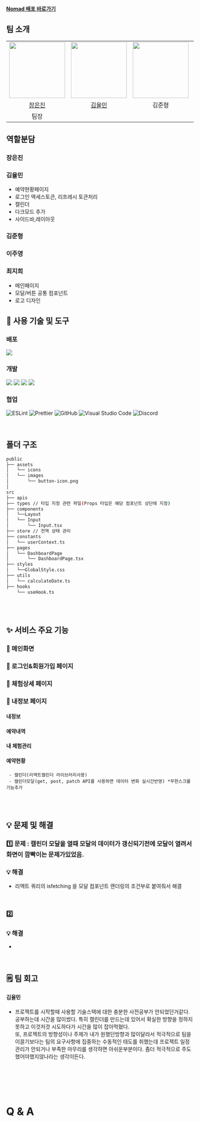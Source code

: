 **[Nomad 배포 바로가기](https://nomad-gold.vercel.app/)**

## 팀 소개
<table>
    <tr>
        <td align="center"><img src="https://github.com/eundin.png" width="150"></td>
        <td align="center"><img src="https://github.com/yulmai999.png" width="150"></td>
        <td align="center"><img src="" width="150"></td>
        <td align="center"><img src="" width="150"></td>
        <td align="center"><img src="https://github.com/FE3-part4-team2/-Nomad/assets/73398624/32b4370c-db54-4535-8c85-ae403ca47ad7" width="150"></td>
    </tr>
    <tr>
        <td align="center"><a href="https://github.com/eundin">장은진</a></td>
        <td align="center"><a href="https://github.com/yulmai999">김율민</a></td>
        <td align="center">김준형</td>
        <td align="center">이주영</td>
        <td align="center"><a href="https://github.com/jihee1103">최지희</a></td>
    </tr>
    <tr>
        <td align="center">팀장</td>
    </tr>
</table>

## 역할분담
### 장은진

### 김율민
- 예약현황페이지
- 로그인 액세스토큰, 리프레시 토큰처리
- 캘린더
- 다크모드 추가
- 사이드바,레이아웃 

### 김준형

### 이주영

### 최지희
- 메인페이지
- 모달/버튼 공통 컴포넌트
- 로고 디자인




## 🔨 사용 기술 및 도구

### 배포

<img src="https://img.shields.io/badge/vercel-000000?style=for-the-badge&logo=vercel&logoColor=white">

### 개발

<img src="https://img.shields.io/badge/typescript-3178c6?style=for-the-badge&logo=typescript&logoColor=white"> <img src="https://img.shields.io/badge/react-61dafb?style=for-the-badge&logo=react&logoColor=white"> <img src="https://img.shields.io/badge/reqct_query-FF4154?style=for-the-badge&logo=reactquery&logoColor=white"> <img src="https://img.shields.io/badge/next.js_12-000000?style=for-the-badge&logo=nextdotjs&logoColor=white">


### 협업

![ESLint](https://img.shields.io/badge/ESLint-4B3263?style=for-the-badge&logo=eslint&logoColor=white)
![Prettier](https://img.shields.io/badge/Prettier-F7B93E?style=for-the-badge&logo=eslint&logoColor=white) ![GitHub](https://img.shields.io/badge/github-%23121011.svg?style=for-the-badge&logo=github&logoColor=white) ![Visual Studio Code](https://img.shields.io/badge/Visual%20Studio%20Code-0078d7.svg?style=for-the-badge&logo=visual-studio-code&logoColor=white)
![Discord](https://img.shields.io/badge/Discord-%235865F2.svg?style=for-the-badge&logo=discord&logoColor=white)

<br/>

## 폴더 구조

```bash
public
├── assets
│   └── icons
│   └── images
│       └── button-icon.png
│ 
src
├── apis 
├── types // 타입 지정 관련 파일(Props 타입은 해당 컴포넌트 상단에 지정)
├── components 
│   └──Layout
│   └── Input
│       └── Input.tsx
├── store // 전역 상태 관리
├── constants
│   └── userContext.ts
├── pages 
│   └── DashboardPage
│       └── DashboardPage.tsx
├── styles
│   └──GlobalStyle.css
├── utils  
│   └── calculateDate.ts
├── hooks  
    └── useHook.ts
```
<br/><br/>

## ✨ 서비스 주요 기능


### 📄 메인화면


### 📄 로그인&회원가입 페이지

### 📄 체험상세 페이지

### 📄 내정보 페이지
 #### 내정보
 #### 예약내역
 #### 내 체험관리
 #### 예약현황
     - 캘린더(리액트캘린더 라이브러리사용)
     - 캘린더모달(get, post, patch API를 사용하면 데이터 변화 실시간반영) *무한스크롤기능추가
     



<br/><br/>


## 💡 문제 및 해결

### 1️⃣ 문제 : 캘린더 모달을 열때 모달의 데이터가 갱신되기전에 모달이 열려서 화면이 깜빡이는 문제가있었음.
### 💡 해결 
- 리액트 쿼리의 isfetching 을 모달 컴포넌트 랜더링의 조건부로 붙여줘서 해결
<br/>

### 2️⃣ 
### 💡 해결 
- 

<br/>

## 🗒️ 팀 회고

#### 김율민
- 프로젝트를 시작할때 사용할 기술스택에 대한 충분한 사전공부가 안되었던거같다. 공부하는데 시간을 많이썼다.
  특히 캘린더를 만드는데 있어서 확실한 방향을 정하지못하고 이것저것 시도하다가 시간을 많이 잡아먹혔다. <br/>
  또, 프로젝트의 방향성이나 주제가 내가 원했던방향과 많이달라서 적극적으로 팀을 이끌기보다는 팀의 요구사항에 집중하는 수동적인 태도를 취했는데
  프로젝트 일정관리가 안되거나 부족한 마무리를 생각하면 아쉬운부분이다. 좀더 적극적으로 주도했어야했지않나라는 생각이든다.  



<br/><br/>
<br/><br/>

# Q & A


<br/><br/>
<br/><br/>
<br/><br/>
